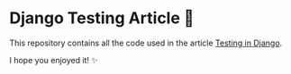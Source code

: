 # Django Testing Article 🧪

This repository contains all the code used in the article [Testing in Django]().

I hope you enjoyed it! ✨